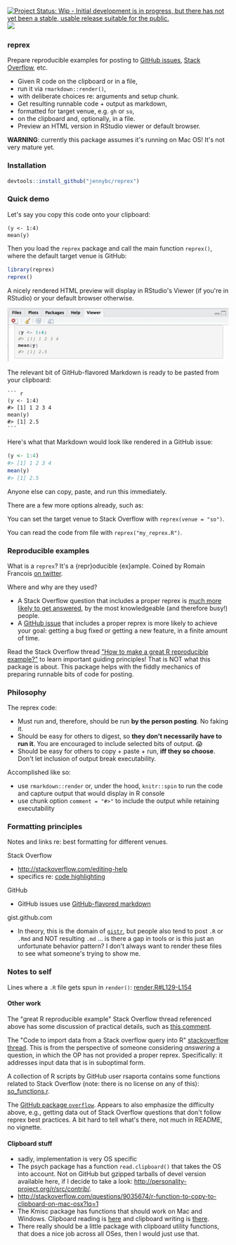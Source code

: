 <!-- README.md is generated from README.Rmd. Please edit that file -->
[![Project Status: Wip - Initial development is in progress, but there has not yet been a stable, usable release suitable for the public.](http://www.repostatus.org/badges/0.1.0/wip.svg)](http://www.repostatus.org/#wip) [![](http://www.r-pkg.org/badges/version/reprex)](http://www.r-pkg.org/pkg/reprex)

<!-- [![Build Status](https://travis-ci.org/jennybc/reprex.svg?branch=master)](https://travis-ci.org/jennybc/reprex) -->
### reprex

Prepare reproducible examples for posting to [GitHub issues](https://guides.github.com/features/issues/), [Stack Overflow](https://stackoverflow.com), etc.

-   Given R code on the clipboard or in a file,
-   run it via `rmarkdown::render()`,
-   with deliberate choices re: arguments and setup chunk.
-   Get resulting runnable code + output as markdown,
-   formatted for target venue, e.g. `gh` or `so`,
-   on the clipboard and, optionally, in a file.
-   Preview an HTML version in RStudio viewer or default browser.

**WARNING**: currently this package assumes it's running on Mac OS! It's not very mature yet.

### Installation

``` r
devtools::install_github("jennybc/reprex")
```

### Quick demo

Let's say you copy this code onto your clipboard:

    (y <- 1:4)
    mean(y)

Then you load the `reprex` package and call the main function `reprex()`, where the default target venue is GitHub:

``` r
library(reprex)
reprex()
```

A nicely rendered HTML preview will display in RStudio's Viewer (if you're in RStudio) or your default browser otherwise.

![html-preview](README-viewer-screenshot.png "HTML preview in RStudio")

The relevant bit of GitHub-flavored Markdown is ready to be pasted from your clipboard:

    ``` r
    (y <- 1:4)
    #> [1] 1 2 3 4
    mean(y)
    #> [1] 2.5
    ```

Here's what that Markdown would look like rendered in a GitHub issue:

``` r
(y <- 1:4)
#> [1] 1 2 3 4
mean(y)
#> [1] 2.5
```

Anyone else can copy, paste, and run this immediately.

There are a few more options already, such as:

You can set the target venue to Stack Overflow with `reprex(venue = "so")`.

You can read the code from file with `reprex("my_reprex.R")`.

### Reproducible examples

What is a `reprex`? It's a {repr}oducible {ex}ample. Coined by Romain Francois [on twitter](https://twitter.com/romain_francois/status/530011023743655936).

Where and why are they used?

-   A Stack Overflow question that includes a proper reprex is [much more likely to get answered](http://stackoverflow.com/help/no-one-answers), by the most knowledgeable (and therefore busy!) people.
-   A [GitHub issue](https://guides.github.com/features/issues/) that includes a proper reprex is more likely to achieve your goal: getting a bug fixed or getting a new feature, in a finite amount of time.

Read the Stack Overflow thread ["How to make a great R reproducible example?"](http://stackoverflow.com/questions/5963269/how-to-make-a-great-r-reproducible-example/16532098) to learn important guiding principles! That is NOT what this package is about. This package helps with the fiddly mechanics of preparing runnable bits of code for posting.

### Philosophy

The reprex code:

-   Must run and, therefore, should be run **by the person posting**. No faking it.
-   Should be easy for others to digest, so **they don't necessarily have to run it**. You are encouraged to include selected bits of output. :scream:
-   Should be easy for others to copy + paste + run, **iff they so choose**. Don't let inclusion of output break executability.

Accomplished like so:

-   use `rmarkdown::render` or, under the hood, `knitr::spin` to run the code and capture output that would display in R console
-   use chunk option `comment = "#>"` to include the output while retaining executability

### Formatting principles

Notes and links re: best formatting for different venues.

Stack Overflow

-   <http://stackoverflow.com/editing-help>
-   specifics re: [code highlighting](http://stackoverflow.com/editing-help#syntax-highlighting)

GitHub

-   GitHub issues use [GitHub-flavored markdown](https://help.github.com/articles/github-flavored-markdown/)

gist.github.com

-   In theory, this is the domain of [`gistr`](https://github.com/ropensci/gistr), but people also tend to post `.R` or `.Rmd` and NOT resulting `.md` ... is there a gap in tools or is this just an unfortunate behavior pattern? I don't always want to render these files to see what someone's trying to show me.

### Notes to self

Lines where a `.R` file gets spun in `render()`: [render.R\#L129-L154](https://github.com/rstudio/rmarkdown/blob/88afb8d4d6f4371d67b82059baaee1052d2bc55f/R/render.R#L129-L154)

#### Other work

The "great R reproducible example" Stack Overflow thread referenced above has some discussion of practical details, such as [this comment](http://stackoverflow.com/questions/5963269/how-to-make-a-great-r-reproducible-example/16532098#16532098).

The "Code to import data from a Stack overflow query into R" [stackoverflow thread](http://stackoverflow.com/questions/10849270/code-to-import-data-from-a-stack-overflow-query-into-r/10849315). This is from the perspective of someone considering *answering* a question, in which the OP has not provided a proper reprex. Specifically: it addresses input data that is in suboptimal form.

A collection of R scripts by GitHub user rsaporta contains some functions related to Stack Overflow (note: there is no license on any of this): [so\_functions.r](https://github.com/rsaporta/pubR/blob/fe487d7020311b19b92d80e214800813188ad793/so_functions.r).

The [GitHub package `overflow`](https://github.com/sebastian-c/overflow/). Appears to also emphasize the difficulty above, e.g., getting data out of Stack Overflow questions that don't follow reprex best practices. A bit hard to tell what's there, not much in README, no vignette.

#### Clipboard stuff

-   sadly, implementation is very OS specific
-   The psych package has a function `read.clipboard()` that takes the OS into account. Not on GitHub but gzipped tarballs of devel version available here, if I decide to take a look: <http://personality-project.org/r/src/contrib/>.
-   <http://stackoverflow.com/questions/9035674/r-function-to-copy-to-clipboard-on-mac-osx?lq=1>
-   The Kmisc package has functions that should work on Mac and Windows. Clipboard reading is [here](https://github.com/kevinushey/Kmisc/blob/b9a340ecef5bdd61fb09f462c179ccb86aff4e31/R/misc.R#L143-L169) and clipboard writing is [there](https://github.com/kevinushey/Kmisc/blob/b9a340ecef5bdd61fb09f462c179ccb86aff4e31/R/misc.R#L215-L234).
-   There really should be a little package with clipboard utility functions, that does a nice job across all OSes, then I would just use that.
